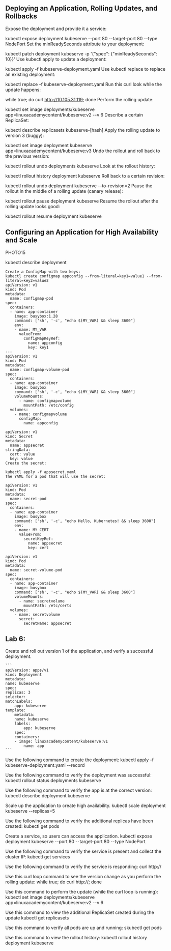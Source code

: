 ## Deploying an Application, Rolling Updates, and Rollbacks
Expose the deployment and provide it a service:

kubectl expose deployment kubeserve --port 80 --target-port 80 --type NodePort
Set the minReadySeconds attribute to your deployment:

kubectl patch deployment kubeserve -p '{"spec": {"minReadySeconds": 10}}'
Use kubectl apply to update a deployment:

kubectl apply -f kubeserve-deployment.yaml
Use kubectl replace to replace an existing deployment:

kubectl replace -f kubeserve-deployment.yaml
Run this curl look while the update happens:

while true; do curl http://10.105.31.119; done
Perform the rolling update:

kubectl set image deployments/kubeserve app=linuxacademycontent/kubeserve:v2 --v 6
Describe a certain ReplicaSet:

kubectl describe replicasets kubeserve-[hash]
Apply the rolling update to version 3 (buggy):

kubectl set image deployment kubeserve app=linuxacademycontent/kubeserve:v3
Undo the rollout and roll back to the previous version:

kubectl rollout undo deployments kubeserve
Look at the rollout history:

kubectl rollout history deployment kubeserve
Roll back to a certain revision:

kubectl rollout undo deployment kubeserve --to-revision=2
Pause the rollout in the middle of a rolling update (canary release):

kubectl rollout pause deployment kubeserve
Resume the rollout after the rolling update looks good:

kubectl rollout resume deployment kubeserve


## Configuring an Application for High Availability and Scale
PHOTO15

kubectl describe deployment

```
Create a ConfigMap with two keys:
kubectl create configmap appconfig --from-literal=key1=value1 --from-literal=key2=value2
apiVersion: v1
kind: Pod
metadata:
  name: configmap-pod
spec:
  containers:
  - name: app-container
    image: busybox:1.28
    command: ['sh', '-c', "echo $(MY_VAR) && sleep 3600"]
    env:
    - name: MY_VAR
      valueFrom:
        configMapKeyRef:
          name: appconfig
          key: key1
---
apiVersion: v1
kind: Pod
metadata:
  name: configmap-volume-pod
spec:
  containers:
  - name: app-container
    image: busybox
    command: ['sh', '-c', "echo $(MY_VAR) && sleep 3600"]
    volumeMounts:
      - name: configmapvolume
        mountPath: /etc/config
  volumes:
    - name: configmapvolume
      configMap:
        name: appconfig          
```

```
apiVersion: v1
kind: Secret
metadata:
  name: appsecret
stringData:
  cert: value
  key: value
Create the secret:

kubectl apply -f appsecret.yaml
The YAML for a pod that will use the secret:

apiVersion: v1
kind: Pod
metadata:
  name: secret-pod
spec:
  containers:
  - name: app-container
    image: busybox
    command: ['sh', '-c', "echo Hello, Kubernetes! && sleep 3600"]
    env:
    - name: MY_CERT
      valueFrom:
        secretKeyRef:
          name: appsecret
          key: cert

apiVersion: v1
kind: Pod
metadata:
  name: secret-volume-pod
spec:
  containers:
  - name: app-container
    image: busybox
    command: ['sh', '-c', "echo $(MY_VAR) && sleep 3600"]
    volumeMounts:
      - name: secretvolume
        mountPath: /etc/certs
  volumes:
    - name: secretvolume
      secret:
        secretName: appsecret
```        

## Lab 6: 

Create and roll out version 1 of the application, and verify a successful deployment.

    ```
    apiVersion: apps/v1
    kind: Deployment
    metadata:
    name: kubeserve
    spec:
    replicas: 3
    selector:
    matchLabels:
        app: kubeserve
    template:
        metadata:
        name: kubeserve
        labels:
            app: kubeserve
        spec:
        containers:
        - image: linuxacademycontent/kubeserve:v1
            name: app
    ```
Use the following command to create the deployment:
    kubectl apply -f kubeserve-deployment.yaml --record

Use the following command to verify the deployment was successful:
    kubectl rollout status deployments kubeserve

Use the following command to verify the app is at the correct version:
    kubectl describe deployment kubeserve

Scale up the application to create high availability.
    kubectl scale deployment kubeserve --replicas=5

Use the following command to verify the additional replicas have been created:
    kubectl get pods

Create a service, so users can access the application.
    kubectl expose deployment kubeserve --port 80 --target-port 80 --type NodePort

Use the following command to verify the service is present and collect the cluster IP:
    kubectl get services

Use the following command to verify the service is responding:
    curl http://<ip-address-of-the-service>

Use this curl loop command to see the version change as you perform the rolling update:
    while true; do curl http://<ip-address-of-the-service>; done

Use this command to perform the update (while the curl loop is running):
    kubectl set image deployments/kubeserve app=linuxacademycontent/kubeserve:v2 --v 6

Use this command to view the additional ReplicaSet created during the update
    kubectl get replicasets

Use this command to verify all pods are up and running:
    skubectl get pods

Use this command to view the rollout history:
    kubectl rollout history deployment kubeserve
